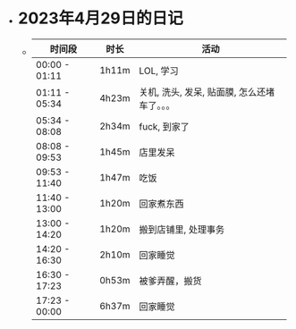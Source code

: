 - # 2023年4月29日的日记
	- | 时间段 | 时长 | 活动 |
	  | ---- | ---- | ---- |
	  | 00:00 - 01:11 | 1h11m | LOL, 学习 |
	  | 01:11 - 05:34 | 4h23m | 关机, 洗头, 发呆, 贴面膜, 怎么还堵车了。。。 |
	  | 05:34 - 08:08 | 2h34m | fuck, 到家了 |
	  | 08:08 - 09:53 | 1h45m | 店里发呆 |
	  | 09:53 - 11:40 | 1h47m | 吃饭 |
	  | 11:40 - 13:00 | 1h20m | 回家煮东西 |
	  | 13:00 - 14:20 | 1h20m | 搬到店铺里, 处理事务 |
	  | 14:20 - 16:30 | 2h10m | 回家睡觉 |
	  | 16:30 - 17:23 | 0h53m | 被爹弄醒，搬货 |
	  | 17:23 - 00:00 | 6h37m | 回家睡觉 |